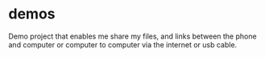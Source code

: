 # demos
Demo project that enables me share my files, and links between the phone and computer or computer to computer via the internet or usb cable.
